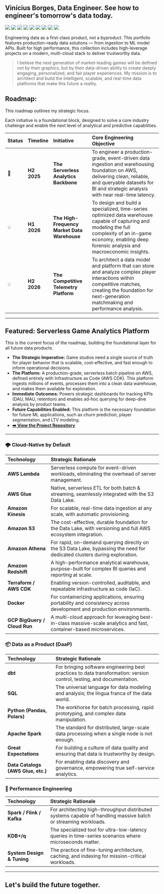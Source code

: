 ## Vinícius Borges, Data Engineer. See how to engineer's tomorrow's data today.

<p align="left">
  <a href="https://www.linkedin.com/in/SEU_LINKEDIN/"><img src="https://img.shields.io/badge/LinkedIn-0077B5?style=for-the-badge&logo=linkedin&logoColor=white"/></a>
  <a href="mailto:vinicius.ferreiraborges@outlook.com"><img src="https://img.shields.io/badge/Outlook-0078D4?style=for-the-badge&logo=microsoft-outlook&logoColor=white"/></a>
  <a href="https://SEU_WEBSITE.com"><img src="https://img.shields.io/badge/Website-000000?style=for-the-badge&logo=About.me&logoColor=white"/></a>
  <a href="https://x.com/SEU_X_HANDLE"><img src="https://img.shields.io/badge/X-000000?style=for-the-badge&logo=x&logoColor=white"/></a>
  <a href="https://medium.com/@SEU_MEDIUM_HANDLE"><img src="https://img.shields.io/badge/Medium-12100E?style=for-the-badge&logo=medium&logoColor=white"/></a>
  <a href="https://www.kaggle.com/SEU_KAGGLE_USERNAME"><img src="https://img.shields.io/badge/Kaggle-20BEFF?style=for-the-badge&logo=kaggle&logoColor=white"/></a>
  <a href="https://MASTODON_SERVER/@SEU_USUARIO"><img src="https://img.shields.io/badge/Mastodon-6364FF?style=for-the-badge&logo=mastodon&logoColor=white"/></a>
  <a href="https://orcid.org/SEU_ORCID_ID"><img src="https://img.shields.io/badge/Orcid-A6CE39?style=for-the-badge&logo=orcid&logoColor=white"/></a>
    <img src="https://img.shields.io/badge/Availability-Remote_(GMT--7_to_GMT+3)-228B22?style=for-the-badge"/>
</p>

Engineering data as a first-class product, not a byproduct. This portfolio features production-ready data solutions — from ingestion to ML model APIs. Built for high performance, this collection includes high-leverage projects on a modern, multi-cloud stack to deliver trustworthy data.

> I believe the next generation of market-leading games will be defined not by their graphics, but by their data-driven ability to create deeply engaging, personalized, and fair player experiences. My mission is to architect and build the intelligent, scalable, and real-time data platforms that make this future a reality.

## Roadmap:

This roadmap outlines my strategic focus. 

Each initiative is a foundational block, designed to solve a core industry challenge and enable the next level of analytical and predictive capabilities.

| Status | Timeline | Initiative | Core Engineering Objective |
| :--- | :--- | :--- | :--- |
| 🚧 | **H2 2025** | **The Serverless Analytics Backbone** | To engineer a production-grade, event-driven data ingestion and warehousing foundation on AWS, delivering clean, reliable, and queryable datasets for BI and strategic analysis with near real-time latency. |
| 💡 | **H1 2026** | **The High-Frequency Market Data Warehouse** | To design and build a specialized, time-series optimized data warehouse capable of capturing and modeling the full complexity of an in-game economy, enabling deep forensic analysis and macroeconomic insights. |
| 💡 | **H2 2026** | **The Competitive Telemetry Platform** | To architect a data model and platform that can store and analyze complex player interactions within competitive matches, creating the foundation for next-generation matchmaking and performance analysis. |

---

## Featured: Serverless Game Analytics Platform

This is the current focus of the roadmap, building the foundational layer for all future data products.

- **The Strategic Imperative:** Game studios need a single source of truth for player behavior that is scalable, cost-effective, and fast enough to inform operational decisions.
- **The Platform:** A production-grade, serverless batch pipeline on AWS, defined entirely with Infrastructure as Code (AWS CDK). This platform ingests millions of events, processes them into a clean data warehouse, and makes them available for exploration.
- **Immediate Outcomes:** Powers strategic dashboards for tracking KPIs (DAU, MAU, retention) and enables ad-hoc querying for deep-dive analysis by product teams.
- **Future Capabilities Enabled:** This platform is the necessary foundation for future ML applications, such as churn prediction, player segmentation, and LTV modeling.
- **[➡️ View the Project Repository](https://github.com/vinifborgess/gaming-serverless-analytics-pipeline)**

---

### 🌩 Cloud-Native by Default

| Technology | Strategic Rationale |
| :--- | :--- |
| **AWS Lambda** | Serverless compute for event-driven workloads, eliminating the overhead of server management. |
| **AWS Glue** | Native, serverless ETL for both batch & streaming, seamlessly integrated with the S3 Data Lake. |
| **Amazon Kinesis** | For scalable, real-time data ingestion at any scale, with automatic provisioning. |
| **Amazon S3** | The cost-effective, durable foundation for the Data Lake, with versioning and full AWS ecosystem integration. |
| **Amazon Athena** | For rapid, on-demand querying directly on the S3 Data Lake, bypassing the need for dedicated clusters during exploration. |
| **Amazon Redshift** | A high-performance analytical warehouse, purpose-built for complex BI queries and reporting at scale. |
| **Terraform / AWS CDK** | Enabling version-controlled, auditable, and repeatable infrastructure as code (IaC). |
| **Docker** | For containerizing applications, ensuring portability and consistency across development and production environments. |
| **GCP BigQuery / Cloud Run**| A multi-cloud approach for leveraging best-in-class massive-scale analytics and fast, container-based microservices. |

### 📦 Data as a Product (DaaP)

| Technology | Strategic Rationale |
| :--- | :--- |
| **dbt** | For bringing software engineering best practices to data transformation: version control, testing, and documentation. |
| **SQL** | The universal language for data modeling and analysis; the lingua franca of the data world. |
| **Python (Pandas, Polars)** | The workhorse for batch processing, rapid prototyping, and complex data manipulation. |
| **Apache Spark** | The standard for distributed, large-scale data processing when a single node is not enough. |
| **Great Expectations** | For building a culture of data quality and ensuring that data is trustworthy by design. |
| **Data Catalogs (AWS Glue, etc.)** | For enabling data discovery and governance, empowering true self-service analytics. |

### 🚀 Performance Engineering

| Technology | Strategic Rationale |
| :--- | :--- |
| **Spark / Flink / Kafka** | For architecting high-throughput distributed systems capable of handling massive batch or streaming workloads. |
| **KDB+/q** | The specialized tool for ultra-low-latency queries in time-series scenarios where microseconds matter. |
| **System Design & Tuning** | The practice of fine-tuning architecture, caching, and indexing for mission-critical workloads. |

---

## Let's build the future together.
